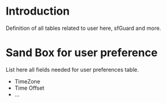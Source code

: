 # Introduction #

Definition of all tables related to user here, sfGuard and more.


# Sand Box for user preference #
List here all fields needed for user preferences table.

  * TimeZone
  * Time Offset
  * ...